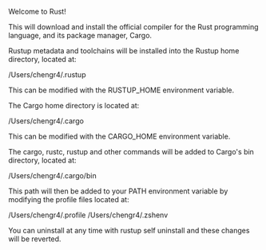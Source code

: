 Welcome to Rust!

This will download and install the official compiler for the Rust
programming language, and its package manager, Cargo.

Rustup metadata and toolchains will be installed into the Rustup
home directory, located at:

  /Users/chengr4/.rustup

This can be modified with the RUSTUP_HOME environment variable.

The Cargo home directory is located at:

  /Users/chengr4/.cargo

This can be modified with the CARGO_HOME environment variable.

The cargo, rustc, rustup and other commands will be added to
Cargo's bin directory, located at:

  /Users/chengr4/.cargo/bin

This path will then be added to your PATH environment variable by
modifying the profile files located at:

  /Users/chengr4/.profile
  /Users/chengr4/.zshenv

You can uninstall at any time with rustup self uninstall and
these changes will be reverted.
